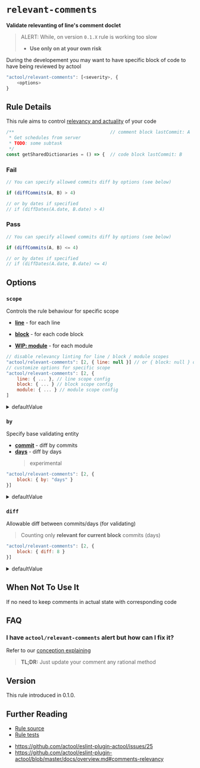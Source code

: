 # `relevant-comments`

**Validate relevanting of line's comment doclet**

> ALERT: While, on version `0.1.X` rule is working too slow
> - **Use only on at your own risk**

During the developement you may want to have specific block of code to have being reviewed by actool

```js
"actool/relevant-comments": [<severity>, {
    <options>
}
```


## Rule Details

This rule aims to control [relevancy and actuality](https://github.com/actool/eslint-plugin-actool/blob/master/docs/how-it-work.md#relevancy-validating) of your code

```js
/**                                    // comment block lastCommit: A            
 * Get schedules from server
 * TODO: some subtask
 */
const getSharedDictionaries = () => {  // code block lastCommit: B
```

### Fail
```js
// You can specify allowed commits diff by options (see below)

if (diffCommits(A, B) > 4)

// or by dates if specified
// if (diffDates(A.date, B.date) > 4)
```

### Pass
```js
// You can specify allowed commits diff by options (see below)

if (diffCommits(A, B) <= 4)

// or by dates if specified
// if (diffDates(A.date, B.date) <= 4)
```

## Options

### `scope`
Controls the rule behaviour for specific scope
- [**line**](https://github.com/actool/eslint-plugin-actool/blob/master/docs/how-it-work.md#line-comment) - for each line

- [**block**](https://github.com/actool/eslint-plugin-actool/blob/master/docs/how-it-work.md#block-comment) - for each code block

- [**WIP: module**](https://github.com/actool/eslint-plugin-actool/blob/master/docs/how-it-work.md#module-comment) - for each module

```js
// disable relevancy linting for line / block / module scopes
"actool/relevant-comments": [2, { line: null }] // or { block: null } or { module: null }
// customize options for specific scope
"actool/relevant-comments": [2, { 
    line: { ... }, // line scope config
    block: { ... } // block scope config
    module: { ... } // module scope config
] 
```
<details>
    <summary>defaultValue</summary>

    line - [disabled]
    block: - [enabled]
    module: [disabled]

    More details - see below
</details>

### `by`
Specify base validating entity
- [**commit**](https://github.com/actool/eslint-plugin-actool/blob/master/docs/how-it-work.md#commit) - diff by commits
- [**days**](https://github.com/actool/eslint-plugin-actool/blob/master/docs/how-it-work.md#days-experimental) - diff by days
  > experimental
  
```js
"actool/relevant-comments": [2, { 
    block: { by: "days" }
}]
```
<details>
    <summary>defaultValue</summary>

    line: "commit"
    block: "commit"
    module: "commit"
</details>

### `diff`
Allowable diff between commits/days (for validating)

> Counting only **relevant for current block** commits (days)

```js
"actool/relevant-comments": [2, { 
    block: { diff: 8 }
}]
```
<details>
    <summary>defaultValue</summary>

    > FIXME: Temp, later will be "4"
    line: 1
    block: 1
    module: 1
</details>

## When Not To Use It
If no need to keep comments in actual state with corresponding code

## FAQ
### I have `actool/relevant-comments` alert but how can I fix it?
Refer to our [conception explaining](https://github.com/actool/eslint-plugin-actool/blob/master/docs/overview.md/#conception)

> **TL;DR:** Just update your comment any rational method

## Version
This rule introduced in 0.1.0.

## Further Reading
- [Rule source](https://github.com/actool/eslint-plugin-actool/blob/master/lib/rules/relevant-comments.js)
- [Rule tests](https://github.com/actool/eslint-plugin-actool/blob/master/tests/lib/rules/relevant-comments.js)
<!--TODO add rule schema generated by json-schema-to-** -->
- https://github.com/actool/eslint-plugin-actool/issues/25
- https://github.com/actool/eslint-plugin-actool/blob/master/docs/overview.md#comments-relevancy

<!-- TODO: add links about problem -->

